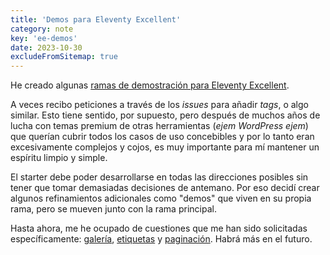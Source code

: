 ```yaml
---
title: 'Demos para Eleventy Excellent'
category: note
key: 'ee-demos'
date: 2023-10-30
excludeFromSitemap: true
---
```


He creado algunas [ramas de demostración para Eleventy Excellent](https://eleventy-excellent.netlify.app/blog/demo-pages/).

A veces recibo peticiones a través de los _issues_ para añadir _tags_, o algo similar. Esto tiene sentido, por supuesto, pero después de muchos años de lucha con temas premium de otras herramientas (_ejem WordPress ejem_) que querían cubrir todos los casos de uso concebibles y por lo tanto eran excesivamente complejos y cojos, es muy importante para mí mantener un espíritu limpio y simple.

El starter debe poder desarrollarse en todas las direcciones posibles sin tener que tomar demasiadas decisiones de antemano. Por eso decidí crear algunos refinamientos adicionales como "demos" que viven en su propia rama, pero se mueven junto con la rama principal.

Hasta ahora, me he ocupado de cuestiones que me han sido solicitadas específicamente: [galería](https://eleventy-excellent-gallery.netlify.app/gallery/), [etiquetas](https://eleventy-excellent-tags.netlify.app/tags/) y [paginación](https://eleventy-excellent-pagination.netlify.app/blog/page-1/). Habrá más en el futuro.
